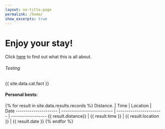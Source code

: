 ```yaml
---
layout: no-title-page
permalink: /home/
show_excerpts: true
---
```

# Enjoy your stay!

Click [here](https://chrisfiola.github.io/updates/new-update/) to find out what this is all about.

###### Testing
	
{{ site.data.cat.fact }}

#### Personal bests:

<div class="datatable-begin"></div>
{% for result in site.data.results.records %}
Distance.             | Time                        | Location                | Date
--------------------- | --------------------------  | ----------------------- | ------------------
{{ result.distance}}  | {{ result.time }}           | {{ result.location }}   | {{ result.date }}
{% endfor %}
<div class="datatable-end"></div>
